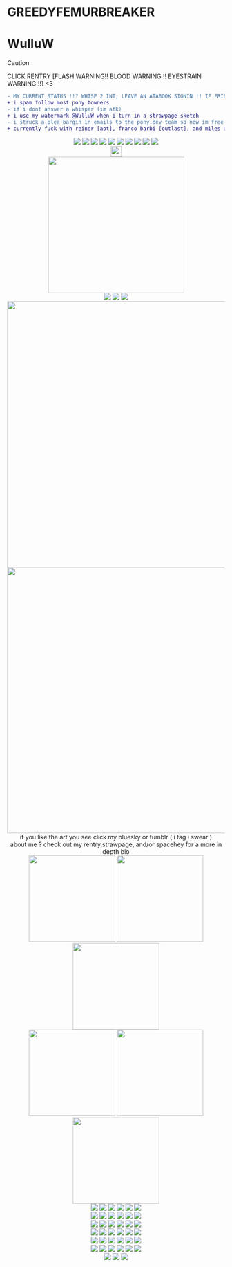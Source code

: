 # GREEDYFEMURBREAKER
# WulluW
> [!CAUTION]
> CLICK RENTRY [FLASH WARNING!! BLOOD WARNING !! EYESTRAIN WARNING !!] <3
```diff
- MY CURRENT STATUS !!? WHISP 2 INT, LEAVE AN ATABOOK SIGNIN !! IF FRIEND DISCORD MESSAGE ME !!!
+ i spam follow most pony.towners
- if i dont answer a whisper (im afk)
+ i use my watermark @WulluW when i turn in a strawpage sketch
- i struck a plea bargin in emails to the pony.dev team so now im free from 15 min afk disconnect hell !
+ currently fuck with reiner [aot], franco barbi [outlast], and miles upshur [outlast] if you fuck with em too hit me up
```

 <div align="center">
  <img src="https://file.garden/Zn4VyXfEdAHVeqaq/3ds.png">
  <img src="https://file.garden/Zn4VyXfEdAHVeqaq/steam.gif">
  <img src="https://file.garden/Zn4VyXfEdAHVeqaq/gameboy.png">
  <img src="https://file.garden/Zn4VyXfEdAHVeqaq/playstation.gif">
  <img src="https://file.garden/Zn4VyXfEdAHVeqaq/supermonkeyball.png">
  <img src="https://file.garden/Zn4VyXfEdAHVeqaq/sqXsM3L%20-%20Imgur.gif">
  <img src="https://file.garden/Zn4VyXfEdAHVeqaq/sega.gif">
 <img src="https://file.garden/Zn4VyXfEdAHVeqaq/xbox.jpg">
  <img src="https://file.garden/Zn4VyXfEdAHVeqaq/n64.png">
  <img src="https://file.garden/Zn4VyXfEdAHVeqaq/wii.png">
</div>
 

<div align="center">
  <img src="https://file.garden/Zn4VyXfEdAHVeqaq/Tumblr_l_56989568344858.gif" width="25">
</div>

<div align="center">
  <img src="https://cdn.bsky.app/img/feed_fullsize/plain/did:plc:g5gdpowrvjzkx3axh5nch3fy/bafkreibhrlj3bpmkxu6lxjtve25qpl6mokwd2w4gdy7cgkhofb6udw6in4@jpeg" width="315">
</div>

<div align="center">
  <img src="https://file.garden/Zn4VyXfEdAHVeqaq/TKCwi44%20-%20Imgur.jpg">
 <img src="https://file.garden/Zn4VyXfEdAHVeqaq/ZWI2ldb%20-%20Imgur.gif">
  <img src="https://file.garden/Zn4VyXfEdAHVeqaq/sG8QX6C%20-%20Imgur.jpg">
</div>

<div align="center">
  <img src="https://file.garden/Zn4VyXfEdAHVeqaq/IMG_2381.png" width="615">
</div>

<div align="center">
  <img src="https://file.garden/Zn4VyXfEdAHVeqaq/IMG_2369.jpeg" width="615">
</div>
<div align="center"> if you like the art you see click my bluesky or tumblr ( i tag i swear )
</div>
<div align="center">  about me ?  check out my rentry,strawpage, and/or spacehey for a more in depth bio
</div>
<div align="center">
 <img src="https://file.garden/Zn4VyXfEdAHVeqaq/aot%20reiner%20jean%20connie.jpg" width="200"> <img src="https://file.garden/Zn4VyXfEdAHVeqaq/outlast%20miles%203.jpg" width="200"> <img src="https://file.garden/Zn4VyXfEdAHVeqaq/trigun%20vashwood.jpg" width="200">
</div>
<div align="center">
 <img src="https://64.media.tumblr.com/bb1f8b45ae2c545673e28f6f389797cc/917b6385ee3ec77e-1f/s1280x1920/6972f9cd52a7b90b02eb0af299003d3036b40626.pnj" width="200"> <img src="https://64.media.tumblr.com/b4440628ccca21becb173e792a99f989/48939d5a6b3a5d33-4b/s1280x1920/f606ceb2dc6510cc4722c82406573939d245aa5e.pnj" width="200"> <img src="https://64.media.tumblr.com/b11663ffdba2be6b5e276ce32d331e97/cb720683897f517d-6a/s640x960/fe048811278bfefa0de33df1b34d3a7b3bb7b361.pnj" width="200">
</div>



<div align="center">
  <img src="https://file.garden/Zn4VyXfEdAHVeqaq/wii.gif">
  <img src="https://file.garden/Zn4VyXfEdAHVeqaq/dragonlover.gif">
  <img src="https://file.garden/Zn4VyXfEdAHVeqaq/teeeeeth.png">
  <img src="https://file.garden/Zn4VyXfEdAHVeqaq/phoenixcoffee.gif">
  <img src="https://file.garden/Zn4VyXfEdAHVeqaq/burntout.jpg">
  <img src="https://file.garden/Zn4VyXfEdAHVeqaq/3ds.gif">
</div>

<div align="center">
 <img src="https://file.garden/Zn4VyXfEdAHVeqaq/propaganda.png">
  <img src="https://file.garden/Zn4VyXfEdAHVeqaq/pokemonblack.gif">
  <img src="https://file.garden/Zn4VyXfEdAHVeqaq/ilovesnacking.gif">
 <img src="https://file.garden/Zn4VyXfEdAHVeqaq/gameboy.gif">
  <img src="https://file.garden/Zn4VyXfEdAHVeqaq/mayaviolence.gif">
  <img src="https://file.garden/Zn4VyXfEdAHVeqaq/okamirunning.gif">
</div>

<div align="center">
 <img src="https://file.garden/Zn4VyXfEdAHVeqaq/man.png">
  <img src="https://file.garden/Zn4VyXfEdAHVeqaq/theythemfish.png">
  <img src="https://file.garden/Zn4VyXfEdAHVeqaq/piccoloburgerking.png">
 <img src="https://file.garden/Zn4VyXfEdAHVeqaq/jdzpUSB%20-%20Imgur.png">
  <img src="https://file.garden/Zn4VyXfEdAHVeqaq/vD1E33V%20-%20Imgur.png">
  <img src="https://file.garden/Zn4VyXfEdAHVeqaq/KT2yq0p%20-%20Imgur.png">
</div>
 
<div align="center">
  <img src="https://file.garden/Zn4VyXfEdAHVeqaq/dancinkittycat.gif">
  <img src="https://file.garden/Zn4VyXfEdAHVeqaq/tailsgetstrolled.png">
  <img src="https://file.garden/Zn4VyXfEdAHVeqaq/danckity.gif">
 <img src="https://file.garden/Zn4VyXfEdAHVeqaq/XfHTZjq%20-%20Imgur.gif">
  <img src="https://file.garden/Zn4VyXfEdAHVeqaq/tS3ec4b%20-%20Imgur.png">
  <img src="https://file.garden/Zn4VyXfEdAHVeqaq/1kbaDrI%20-%20Imgur.gif">
</div>

<div align="center">
 <img src="https://file.garden/Zn4VyXfEdAHVeqaq/l6sM7xP%20-%20Imgur.png">
  <img src="https://file.garden/Zn4VyXfEdAHVeqaq/5GA6i4p%20-%20Imgur.gif">
  <img src="https://file.garden/Zn4VyXfEdAHVeqaq/q14Xmm2%20-%20Imgur.gif">
  <img src="https://file.garden/Zn4VyXfEdAHVeqaq/hX0UevK%20-%20Imgur.jpg">
  <img src="https://file.garden/Zn4VyXfEdAHVeqaq/WFeaLWX%20-%20Imgur.gif">
  <img src="https://file.garden/Zn4VyXfEdAHVeqaq/UPBSIyT%20-%20Imgur.gif">
</div>
<div align="center">
 <img src="https://file.garden/Zn4VyXfEdAHVeqaq/imnEPqb%20-%20Imgur.gif">
  <img src="https://file.garden/Zn4VyXfEdAHVeqaq/fbAtbun%20-%20Imgur.gif">
  <img src="https://file.garden/Zn4VyXfEdAHVeqaq/zLcYwF4%20-%20Imgur.gif">
 <img src="https://file.garden/Zn4VyXfEdAHVeqaq/0qHnIUg%20-%20Imgur.png">
  <img src="https://file.garden/Zn4VyXfEdAHVeqaq/ttr1KQJ%20-%20Imgur.png">

  

 
  <img src="https://file.garden/Zn4VyXfEdAHVeqaq/regular%20show.gif">
</div>

<div align="center">
 <img src="https://file.garden/Zn4VyXfEdAHVeqaq/wowie.gif">
  <img src="https://file.garden/Zn4VyXfEdAHVeqaq/SRRah2p%20-%20Imgur.gif">
  <img src="https://file.garden/Zn4VyXfEdAHVeqaq/water%20stamp.gif">

